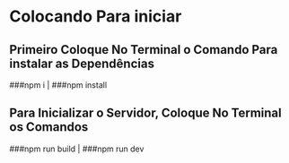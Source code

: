 # Colocando Para iniciar

## Primeiro Coloque No Terminal o Comando Para instalar as Dependências
###npm i 
  |
###npm install
 
## Para Inicializar o Servidor, Coloque No Terminal os Comandos
  ###npm run build 
  |
  ###npm run dev
  
